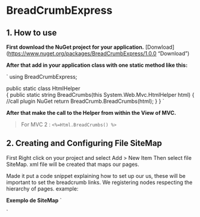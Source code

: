 BreadCrumbExpress
=================

## 1. **How to use**

**First download the NuGet project for your application.**
 [Donwload](https://www.nuget.org/packages/BreadCrumbExpress/1.0.0 “Download”)

**After that add in your application class with one static method like this:**
 
 `
 using BreadCrumbExpress;
 
 public static class HtmlHelper  
 {
	public static string BreadCrumbs(this System.Web.Mvc.HtmlHelper html)
    {
		//call plugin NuGet
        return BreadCrumb.BreadCrumbs(html);
    }
 }
 `
 
 **After that make the call to the Helper from within the View of MVC.**
 >For MVC 2 :
 `
 <%=Html.BreadCrumbs() %> 
 `
 
 ## 2. **Creating and Configuring File SiteMap**
 
 First Right click on your project and select Add > New Item
 Then select file SiteMap. xml file will be created that maps our pages.
 
 Made it put a code snippet explaining how to set up our us, these will be important to set the breadcrumb links.
 We registering nodes respecting the hierarchy of pages. example:
 
 **Exemplo de SiteMap**
 `
 <?xml version="1.0" encoding="utf-8" ?>
<siteMap xmlns="http://schemas.microsoft.com/AspNet/SiteMap-File-1.0">  
  <!-- first page Home -->
  <siteMapNode title="Home" url="~/">
	<siteMapNode title="About" url="~/About">
		 <siteMapNode title="About Me" url="~/About/Me"/>
	</siteMapNode>
  </siteMapNode>  
 `
 